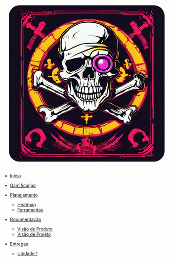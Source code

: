 
<img alt="Brasao" src="assets/brasao.png" style="border-radius: 10%; padding: 20px">

* [Início](/)

* [Gamificação](./Gamificacao/Gamificacao.md)

* [Planejamento]()
    - [Heatmap](./Planejamento/heatmap.md)
    - [Ferramentas](./Planejamento/ferramentas.md)

* [Documentação]()
    - [Visão de Produto](./Documentacao/visaoProduto.md)
    - [Visão de Projeto](./Documentacao/visaoProjeto.md)

* [Entregas]()
    - [Unidade 1](Apresentacao/apresentacao.md)
